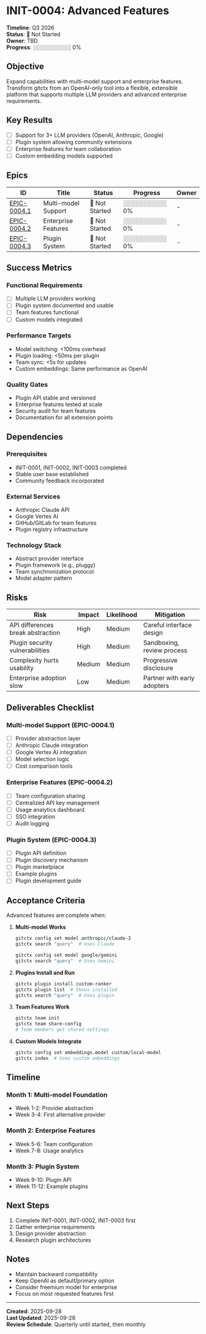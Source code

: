 # INIT-0004: Advanced Features

**Timeline**: Q3 2026  
**Status**: 🔵 Not Started  
**Owner**: TBD  
**Progress**: ░░░░░░░░░░ 0%

## Objective

Expand capabilities with multi-model support and enterprise features. Transform gitctx from an OpenAI-only tool into a flexible, extensible platform that supports multiple LLM providers and advanced enterprise requirements.

## Key Results

- [ ] Support for 3+ LLM providers (OpenAI, Anthropic, Google)
- [ ] Plugin system allowing community extensions
- [ ] Enterprise features for team collaboration
- [ ] Custom embedding models supported

## Epics

| ID | Title | Status | Progress | Owner |
|----|-------|--------|----------|-------|
| [EPIC-0004.1](epics/EPIC-0004.1.md) | Multi-model Support | 🔵 Not Started | ░░░░░░░░░░ 0% | - |
| [EPIC-0004.2](epics/EPIC-0004.2.md) | Enterprise Features | 🔵 Not Started | ░░░░░░░░░░ 0% | - |
| [EPIC-0004.3](epics/EPIC-0004.3.md) | Plugin System | 🔵 Not Started | ░░░░░░░░░░ 0% | - |

## Success Metrics

### Functional Requirements

- [ ] Multiple LLM providers working
- [ ] Plugin system documented and usable
- [ ] Team features functional
- [ ] Custom models integrated

### Performance Targets

- Model switching: <100ms overhead
- Plugin loading: <50ms per plugin
- Team sync: <5s for updates
- Custom embeddings: Same performance as OpenAI

### Quality Gates

- Plugin API stable and versioned
- Enterprise features tested at scale
- Security audit for team features
- Documentation for all extension points

## Dependencies

### Prerequisites

- INIT-0001, INIT-0002, INIT-0003 completed
- Stable user base established
- Community feedback incorporated

### External Services

- Anthropic Claude API
- Google Vertex AI
- GitHub/GitLab for team features
- Plugin registry infrastructure

### Technology Stack

- Abstract provider interface
- Plugin framework (e.g., pluggy)
- Team synchronization protocol
- Model adapter pattern

## Risks

| Risk | Impact | Likelihood | Mitigation |
|------|--------|------------|------------|
| API differences break abstraction | High | Medium | Careful interface design |
| Plugin security vulnerabilities | High | Medium | Sandboxing, review process |
| Complexity hurts usability | Medium | Medium | Progressive disclosure |
| Enterprise adoption slow | Low | Medium | Partner with early adopters |

## Deliverables Checklist

### Multi-model Support (EPIC-0004.1)

- [ ] Provider abstraction layer
- [ ] Anthropic Claude integration
- [ ] Google Vertex AI integration
- [ ] Model selection logic
- [ ] Cost comparison tools

### Enterprise Features (EPIC-0004.2)

- [ ] Team configuration sharing
- [ ] Centralized API key management
- [ ] Usage analytics dashboard
- [ ] SSO integration
- [ ] Audit logging

### Plugin System (EPIC-0004.3)

- [ ] Plugin API definition
- [ ] Plugin discovery mechanism
- [ ] Plugin marketplace
- [ ] Example plugins
- [ ] Plugin development guide

## Acceptance Criteria

Advanced features are complete when:

1. **Multi-model Works**

   ```bash
   gitctx config set model anthropic/claude-3
   gitctx search "query"  # Uses Claude
   
   gitctx config set model google/gemini
   gitctx search "query"  # Uses Gemini
   ```

2. **Plugins Install and Run**

   ```bash
   gitctx plugin install custom-ranker
   gitctx plugin list  # Shows installed
   gitctx search "query"  # Uses plugin
   ```

3. **Team Features Work**

   ```bash
   gitctx team init
   gitctx team share-config
   # Team members get shared settings
   ```

4. **Custom Models Integrate**

   ```bash
   gitctx config set embeddings.model custom/local-model
   gitctx index  # Uses custom embeddings
   ```

## Timeline

### Month 1: Multi-model Foundation

- Week 1-2: Provider abstraction
- Week 3-4: First alternative provider

### Month 2: Enterprise Features

- Week 5-6: Team configuration
- Week 7-8: Usage analytics

### Month 3: Plugin System

- Week 9-10: Plugin API
- Week 11-12: Example plugins

## Next Steps

1. Complete INIT-0001, INIT-0002, INIT-0003 first
2. Gather enterprise requirements
3. Design provider abstraction
4. Research plugin architectures

## Notes

- Maintain backward compatibility
- Keep OpenAI as default/primary option
- Consider freemium model for enterprise
- Focus on most requested features first

---

**Created**: 2025-09-28  
**Last Updated**: 2025-09-28  
**Review Schedule**: Quarterly until started, then monthly

